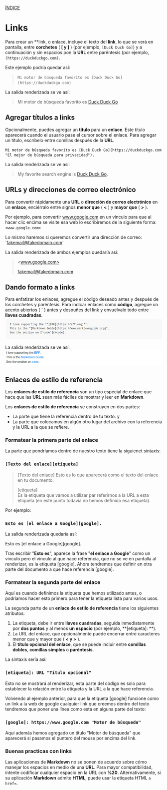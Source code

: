 [ÍNDICE](https://github.com/Zet0699/Guia_markdown/blob/Zet_main/README.md)


# **Links**

Para crear un **link, o enlace, incluye el texto del **link**, lo que se verá en pantalla, entre **corchetes** \( **\[ y \]** \) (por ejemplo, `[Duck Duck Go]`) y a continuación y sin espacios pon la **URL** entre paréntesis (por ejemplo, `(https://duckduckgo.com)`.   

Este ejemplo podría quedar así:
> `Mi motor de búsqueda favorito es [Duck Duck Go](https://duckduckgo.com)`

La salida renderizada se ve así:
> Mi motor de búsqueda favorito es [Duck Duck Go](https://duckduckgo.com)


## **Agregar títulos a links**

Opcionalmente, puedes agregar un **título** para un **enlace**. 
Este título aparecerá cuando el usuario pase el cursor sobre el enlace. 
Para agregar un título, escríbelo entre comillas después de la **URL**.   
```
Mi motor de búsqueda favorito es [Duck Duck Go](https://duckduckgo.com "El mejor de búsqueda para privacidad").
```

La salida renderizada se ve así:   
> My favorite search engine is [Duck Duck Go](https://duckduckgo.com "The best search engine for privacy").

## **URLs y direcciones de correo electrónico**

Para convertir rápidamente una **URL** o **dirección de correo electrónico** en un **enlace**, enciérralo entre signos **menor que** \( **\<** \) y **mayor que** \( **\>** \).   

Por ejemplo, para convertir www.google.com en un vinculo para que al hacer clic encima se visite esa web lo escribiremos de la siguiente forma:
`<www.google.com>`

Lo mismo haremos si queremos convertir una dirección de correo:
`<fakemail@fakedomain.com>'

La salida renderizada de ambos ejemplos quedaría así:   
> <www.google.com>
>
> <fakemail@fakedomain.com>


## **Dando formato a links**

Para enfatizar los enlaces, agregue el código deseado antes y después de los corchetes y paréntesis. 
Para indicar enlaces como **código**, agregue un acento abiertos \( **\`** \) antes y despuñes del link y envuelvalo todo entre **llaves cuadradas**.
![links_07](/IMG/links_07.jpg "Formato en links")

La salida renderizada se ve así:
![links_08](/IMG/links_08.jpg "Salida renderizada")


## **Enlaces de estilo de referencia**

Los **enlaces de estilo de referencia** son un tipo especial de enlace que hace que las **URL** sean más fáciles de mostrar y leer en **Markdown**. 

Los **enlaces de estilo de referencia** se construyen en dos partes: 
* La parte que tiene la referencia dentro de tu texto.
y 
* La parte que colocamos en algún otro lugar del archivo con la referencia y la URL a la que se refiere.

### **Formatear la primera parte del enlace**

La parte que pondríamos dentro de nuestro texto tiene la siguienet sintaxis:
### `[Texto del enlace][etiqueta]`


> [Texto del enlace] 
> 	Esto es lo que aparecerá como el texto del enlace en tu documento.
> 
> [etiqueta]  
> 	Es la etiqueta que vamos a utilizar par referirnos a la URL a esta etiqueta (en este punto todavía no hemos definido esa etiqueta).


Por ejemplo:
### `Esto es [el enlace a Google][google].`

La salida renderizada quedaría así:

Esto es [el enlace a Google][google].

Tras escribir "**Esto es**", aparece la frase "**el enlace a Google**" como un vinculo pero el vinculo al que hace referencia, que no se ve en pantalla al renderizar, es la etiqueta \[google\].
Ahora tendremos que definir en otra parte del documento a que hace referencia \[google\].


### **Formatear la segunda parte del enlace**

Aquí es cuando definimos la etiqueta que hemos utilizado antes, o podríamos hacer esto primero para tener la etiqueta lista para varios usos.

La segunda parte de un **enlace de estilo de referencia** tiene los siguientes atributos:

1. La etiqueta, debe ir entre **llaves cuadradas**, seguida inmediatamente por **dos puntos** y al menos **un espacio** (por ejemplo, **\[etiqueta\]: **).
2. La URL del enlace, que opcionalmente puede encerrar entre caracteres menor que y mayor que \( **\< y \>** \).
3. El **título opcional del enlace**, que se puede incluir entre **comillas dobles**, **comillas simples** o **paréntesis**.

La sintaxis sería así:
### `[etiqueta]: URL "Título opcional"`

Esto no se mostrará al renderizar, esta parte del código es solo para establecer la relación entre la etiqueta y la URL a la que hace referencia.

Volviendo al ejemplo anterior, para que la etiqueta \[google\] funcione como un link a la web de google cualquier link que creemos dentro del texto tendremos que poner una línea como esta en alguna parte del texto:

### `[google]: https://www.google.com "Motor de búsqueda"`

Aquí además hemos agregado un título "Motor de búsqueda" que aparecerá si pasamos el puntero del mouse por encima del link.


### **Buenas practicas con links**

Las aplicaciones de **Markdown** no se ponen de acuerdo sobre cómo manejar los espacios en medio de una **URL**. 
Para mayor compatibilidad, intente codificar cualquier espacio en la URL con **\%20**. 
Alternativamente, si su aplicación **Markdown** admite **HTML**, puede usar la etiqueta HTML `a href=`.



















